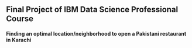 ## Final Project of IBM Data Science **Professional** Course
#### Finding an optimal location/neighborhood to open a Pakistani restaurant in Karachi
